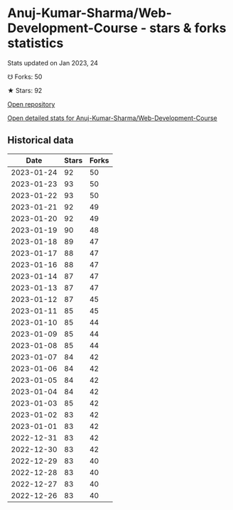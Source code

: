# Anuj-Kumar-Sharma/Web-Development-Course - stars & forks statistics

Stats updated on Jan 2023, 24

☋ Forks: 50

★ Stars: 92

[Open repository](https://github.com/Anuj-Kumar-Sharma/Web-Development-Course)

[Open detailed stats for Anuj-Kumar-Sharma/Web-Development-Course](https://reviewgithub.com/rep/Anuj-Kumar-Sharma/Web-Development-Course)

## Historical data
| Date | Stars | Forks |
|------|-------|-------|
| 2023-01-24 | 92 | 50 | 
| 2023-01-23 | 93 | 50 | 
| 2023-01-22 | 93 | 50 | 
| 2023-01-21 | 92 | 49 | 
| 2023-01-20 | 92 | 49 | 
| 2023-01-19 | 90 | 48 | 
| 2023-01-18 | 89 | 47 | 
| 2023-01-17 | 88 | 47 | 
| 2023-01-16 | 88 | 47 | 
| 2023-01-14 | 87 | 47 | 
| 2023-01-13 | 87 | 47 | 
| 2023-01-12 | 87 | 45 | 
| 2023-01-11 | 85 | 45 | 
| 2023-01-10 | 85 | 44 | 
| 2023-01-09 | 85 | 44 | 
| 2023-01-08 | 85 | 44 | 
| 2023-01-07 | 84 | 42 | 
| 2023-01-06 | 84 | 42 | 
| 2023-01-05 | 84 | 42 | 
| 2023-01-04 | 84 | 42 | 
| 2023-01-03 | 85 | 42 | 
| 2023-01-02 | 83 | 42 | 
| 2023-01-01 | 83 | 42 | 
| 2022-12-31 | 83 | 42 | 
| 2022-12-30 | 83 | 42 | 
| 2022-12-29 | 83 | 40 | 
| 2022-12-28 | 83 | 40 | 
| 2022-12-27 | 83 | 40 | 
| 2022-12-26 | 83 | 40 | 

